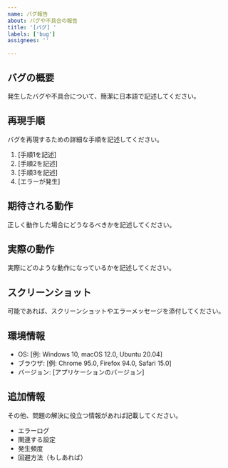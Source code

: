 ```yaml
---
name: バグ報告
about: バグや不具合の報告
title: '[バグ] '
labels: ['bug']
assignees: ''

---
```


## バグの概要
発生したバグや不具合について、簡潔に日本語で記述してください。

## 再現手順
バグを再現するための詳細な手順を記述してください。

1. [手順1を記述]
2. [手順2を記述]
3. [手順3を記述]
4. [エラーが発生]

## 期待される動作
正しく動作した場合にどうなるべきかを記述してください。

## 実際の動作
実際にどのような動作になっているかを記述してください。

## スクリーンショット
可能であれば、スクリーンショットやエラーメッセージを添付してください。

## 環境情報
- OS: [例: Windows 10, macOS 12.0, Ubuntu 20.04]
- ブラウザ: [例: Chrome 95.0, Firefox 94.0, Safari 15.0]
- バージョン: [アプリケーションのバージョン]

## 追加情報
その他、問題の解決に役立つ情報があれば記載してください。
- エラーログ
- 関連する設定
- 発生頻度
- 回避方法（もしあれば）